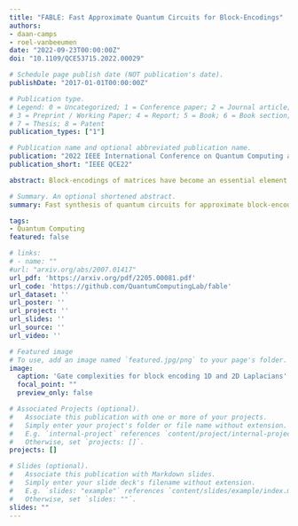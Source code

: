 ```yaml
---
title: "FABLE: Fast Approximate Quantum Circuits for Block-Encodings"
authors:
- daan-camps
- roel-vanbeeumen
date: "2022-09-23T00:00:00Z"
doi: "10.1109/QCE53715.2022.00029"

# Schedule page publish date (NOT publication's date).
publishDate: "2017-01-01T00:00:00Z"

# Publication type.
# Legend: 0 = Uncategorized; 1 = Conference paper; 2 = Journal article;
# 3 = Preprint / Working Paper; 4 = Report; 5 = Book; 6 = Book section;
# 7 = Thesis; 8 = Patent
publication_types: ["1"]

# Publication name and optional abbreviated publication name.
publication: "2022 IEEE International Conference on Quantum Computing and Engineering (QCE)"
publication_short: "IEEE QCE22"

abstract: Block-encodings of matrices have become an essential element of quantum algorithms derived from the quantum singular value transformation. This includes a variety of algorithms ranging from the quantum linear systems problem to quantum walk, Hamiltonian simulation, and quantum machine learning. Many of these algorithms achieve optimal complexity in terms of black box matrix oracle queries, but so far the problem of computing quantum circuit implementations for block-encodings of matrices has been under-appreciated. In this paper we propose FABLE, a method to generate approximate quantum circuits for block-encodings of matrices in a fast manner. FABLE circuits have a simple structure and are directly formulated in terms of one- and two-qubit gates. For small and structured matrices they are feasible in the NISQ era, and the circuit parameters can be easily generated for problems up to fifteen qubits. Furthermore, we show that FABLE circuits can be compressed and sparsified. We provide a compression theorem that relates the compression threshold to the error on the block-encoding. We benchmark our method for Heisenberg and Hubbard Hamiltonians, and Laplacian operators to illustrate that they can be implemented with a reduced gate complexity without approximation error.

# Summary. An optional shortened abstract.
summary: Fast synthesis of quantum circuits for approximate block-encodings.

tags:
- Quantum Computing
featured: false

# links:
# - name: ""
#url: "arxiv.org/abs/2007.01417"
url_pdf: 'https://arxiv.org/pdf/2205.00081.pdf'
url_code: 'https://github.com/QuantumComputingLab/fable'
url_dataset: ''
url_poster: ''
url_project: ''
url_slides: ''
url_source: ''
url_video: ''

# Featured image
# To use, add an image named `featured.jpg/png` to your page's folder. 
image:
  caption: 'Gate complexities for block encoding 1D and 2D Laplacians'
  focal_point: ""
  preview_only: false

# Associated Projects (optional).
#   Associate this publication with one or more of your projects.
#   Simply enter your project's folder or file name without extension.
#   E.g. `internal-project` references `content/project/internal-project/index.md`.
#   Otherwise, set `projects: []`.
projects: []

# Slides (optional).
#   Associate this publication with Markdown slides.
#   Simply enter your slide deck's filename without extension.
#   E.g. `slides: "example"` references `content/slides/example/index.md`.
#   Otherwise, set `slides: ""`.
slides: ""
---
```

